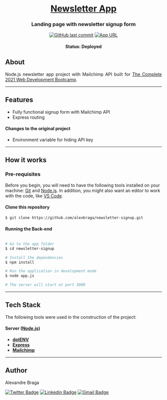 <h1 align="center">
  <a href="https://newsletter-56509.herokuapp.com/">Newsletter App</a>
</h1>

<h3 align="center">
    Landing page with newsletter signup form
</h3>

<p align="center">
  <a href="https://github.com/alexbraga/newsletter-signup/commits/master"><img alt="GitHub last commit" src="https://img.shields.io/github/last-commit/alexbraga/blog-website"></a>
  <a href="https://newsletter-56509.herokuapp.com/"><img alt="App URL" src="https://img.shields.io/badge/heroku-app-%237159c1?style=flat&logo=heroku"></a>
</p>

<h4 align="center">
	 Status: Deployed
</h4>

## About

<p align="justify">Node.js newsletter app project with Mailchimp API built for <a href="https://www.udemy.com/course/the-complete-web-development-bootcamp/">The Complete 2021 Web Development Bootcamp</a>.</p>

---

## Features

- Fully functional signup form with Mailchimp API
- Express routing

#### Changes to the original project

- Environment variable for hiding API key

---

## How it works

### Pre-requisites

Before you begin, you will need to have the following tools installed on your
machine: [Git](https://git-scm.com) and [Node.js](https://nodejs.org/en/). In addition, you might also want an editor to work with the code, like
[VS Code](https://code.visualstudio.com/).

#### Clone this repository

```bash
$ git clone https://github.com/alexbraga/newsletter-signup.git
```

#### Running the Back-end

```bash

# Go to the app folder
$ cd newsletter-signup

# Install the dependencies
$ npm install

# Run the application in development mode
$ node app.js

# The server will start at port 3000

```

---

## Tech Stack

The following tools were used in the construction of the project:

#### **Server** ([Node.js](https://nodejs.org/en/))

- **[dotENV](https://github.com/motdotla/dotenv)**
- **[Express](https://expressjs.com/)**
- **[Mailchimp](https://mailchimp.com/)**

---

## Author

<p>Alexandre Braga</p>

[![Twitter Badge](https://img.shields.io/badge/-@_alex_braga-1ca0f1?style=flat-square&labelColor=1ca0f1&logo=twitter&logoColor=white)](https://twitter.com/_alex_braga)
[![Linkedin Badge](https://img.shields.io/badge/-Alexandre%20Braga-blue?style=flat-square&logo=Linkedin&logoColor=white)](https://www.linkedin.com/in/alexgbraga/)
[![Gmail Badge](https://img.shields.io/badge/-contato@alexbraga.com.br-c14438?style=flat-square&logo=Gmail&logoColor=white)](mailto:contato@alexbraga.com.br)
